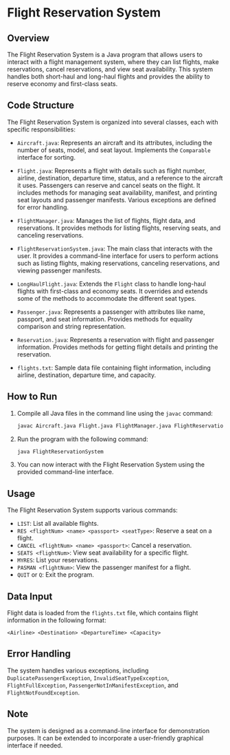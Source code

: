 # Flight Reservation System

## Overview
The Flight Reservation System is a Java program that allows users to interact with a flight management system, where they can list flights, make reservations, cancel reservations, and view seat availability. This system handles both short-haul and long-haul flights and provides the ability to reserve economy and first-class seats.

## Code Structure
The Flight Reservation System is organized into several classes, each with specific responsibilities:

- `Aircraft.java`: Represents an aircraft and its attributes, including the number of seats, model, and seat layout. Implements the `Comparable` interface for sorting.

- `Flight.java`: Represents a flight with details such as flight number, airline, destination, departure time, status, and a reference to the aircraft it uses. Passengers can reserve and cancel seats on the flight. It includes methods for managing seat availability, manifest, and printing seat layouts and passenger manifests. Various exceptions are defined for error handling.

- `FlightManager.java`: Manages the list of flights, flight data, and reservations. It provides methods for listing flights, reserving seats, and canceling reservations.

- `FlightReservationSystem.java`: The main class that interacts with the user. It provides a command-line interface for users to perform actions such as listing flights, making reservations, canceling reservations, and viewing passenger manifests.

- `LongHaulFlight.java`: Extends the `Flight` class to handle long-haul flights with first-class and economy seats. It overrides and extends some of the methods to accommodate the different seat types.

- `Passenger.java`: Represents a passenger with attributes like name, passport, and seat information. Provides methods for equality comparison and string representation.

- `Reservation.java`: Represents a reservation with flight and passenger information. Provides methods for getting flight details and printing the reservation.

- `flights.txt`: Sample data file containing flight information, including airline, destination, departure time, and capacity.

## How to Run
1. Compile all Java files in the command line using the `javac` command:

   ```bash
   javac Aircraft.java Flight.java FlightManager.java FlightReservationSystem.java LongHaulFlight.java Passenger.java Reservation.java
   ```

2. Run the program with the following command:

   ```bash
   java FlightReservationSystem
   ```

3. You can now interact with the Flight Reservation System using the provided command-line interface.

## Usage
The Flight Reservation System supports various commands:

- `LIST`: List all available flights.
- `RES <flightNum> <name> <passport> <seatType>`: Reserve a seat on a flight.
- `CANCEL <flightNum> <name> <passport>`: Cancel a reservation.
- `SEATS <flightNum>`: View seat availability for a specific flight.
- `MYRES`: List your reservations.
- `PASMAN <flightNum>`: View the passenger manifest for a flight.
- `QUIT` or `Q`: Exit the program.

## Data Input
Flight data is loaded from the `flights.txt` file, which contains flight information in the following format:

```
<Airline> <Destination> <DepartureTime> <Capacity>
```

## Error Handling
The system handles various exceptions, including `DuplicatePassengerException`, `InvalidSeatTypeException`, `FlightFullException`, `PassengerNotInManifestException`, and `FlightNotFoundException`.

## Note
The system is designed as a command-line interface for demonstration purposes. It can be extended to incorporate a user-friendly graphical interface if needed.
